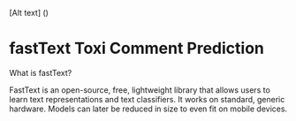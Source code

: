 [Alt text] ()
# fastText Toxi Comment Prediction

What is fastText?

FastText is an open-source, free, lightweight library that allows users to learn text representations and text classifiers. It works on standard, generic hardware. Models can later be reduced in size to even fit on mobile devices.
